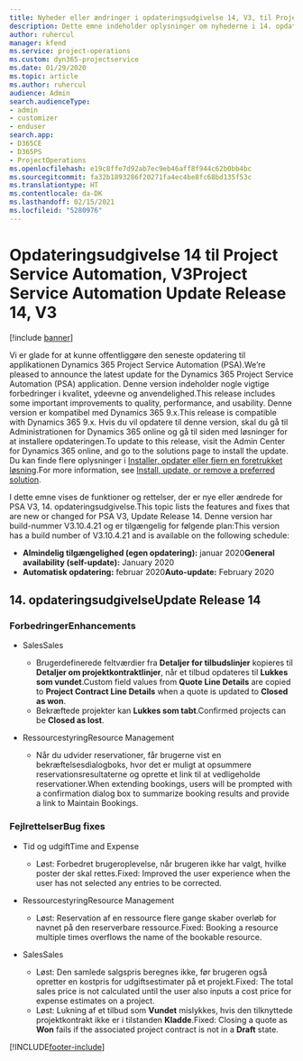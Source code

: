 ```yaml
---
title: Nyheder eller ændringer i opdateringsudgivelse 14, V3, til Project Service Automation
description: Dette emne indeholder oplysninger om nyhederne i 14. opdateringsudgivelse til Project Service Automation V3.
author: ruhercul
manager: kfend
ms.service: project-operations
ms.custom: dyn365-projectservice
ms.date: 01/29/2020
ms.topic: article
ms.author: ruhercul
audience: Admin
search.audienceType:
- admin
- customizer
- enduser
search.app:
- D365CE
- D365PS
- ProjectOperations
ms.openlocfilehash: e19c8ffe7d92ab7ec9eb46aff8f944c62b0bb4bc
ms.sourcegitcommit: fa32b1893286f20271fa4ec4be8fc68bd135f53c
ms.translationtype: HT
ms.contentlocale: da-DK
ms.lasthandoff: 02/15/2021
ms.locfileid: "5280976"
---
```

# <a name="project-service-automation-update-release-14-v3"></a><span data-ttu-id="046f6-103">Opdateringsudgivelse 14 til Project Service Automation, V3</span><span class="sxs-lookup"><span data-stu-id="046f6-103">Project Service Automation Update Release 14, V3</span></span>

[!include [banner](../includes/psa-now-project-operations.md)]

<span data-ttu-id="046f6-104">Vi er glade for at kunne offentliggøre den seneste opdatering til applikationen Dynamics 365 Project Service Automation (PSA).</span><span class="sxs-lookup"><span data-stu-id="046f6-104">We’re pleased to announce the latest update for the Dynamics 365 Project Service Automation (PSA) application.</span></span> <span data-ttu-id="046f6-105">Denne version indeholder nogle vigtige forbedringer i kvalitet, ydeevne og anvendelighed.</span><span class="sxs-lookup"><span data-stu-id="046f6-105">This release includes some important improvements to quality, performance, and usability.</span></span> <span data-ttu-id="046f6-106">Denne version er kompatibel med Dynamics 365 9.x.</span><span class="sxs-lookup"><span data-stu-id="046f6-106">This release is compatible with Dynamics 365 9.x.</span></span> <span data-ttu-id="046f6-107">Hvis du vil opdatere til denne version, skal du gå til Administrationen for Dynamics 365 online og gå til siden med løsninger for at installere opdateringen.</span><span class="sxs-lookup"><span data-stu-id="046f6-107">To update to this release, visit the Admin Center for Dynamics 365 online, and go to the solutions page to install the update.</span></span> <span data-ttu-id="046f6-108">Du kan finde flere oplysninger i [Installer, opdater eller fjern en foretrukket løsning](https://docs.microsoft.com/power-platform/admin/install-remove-preferred-solution).</span><span class="sxs-lookup"><span data-stu-id="046f6-108">For more information, see [Install, update, or remove a preferred solution](https://docs.microsoft.com/power-platform/admin/install-remove-preferred-solution).</span></span>

<span data-ttu-id="046f6-109">I dette emne vises de funktioner og rettelser, der er nye eller ændrede for PSA V3, 14. opdateringsudgivelse.</span><span class="sxs-lookup"><span data-stu-id="046f6-109">This topic lists the features and fixes that are new or changed for PSA V3, Update Release 14.</span></span> <span data-ttu-id="046f6-110">Denne version har build-nummer V3.10.4.21 og er tilgængelig for følgende plan:</span><span class="sxs-lookup"><span data-stu-id="046f6-110">This version has a build number of V3.10.4.21 and is available on the following schedule:</span></span>

- <span data-ttu-id="046f6-111">**Almindelig tilgængelighed (egen opdatering):** januar 2020</span><span class="sxs-lookup"><span data-stu-id="046f6-111">**General availability (self-update):** January 2020</span></span>
- <span data-ttu-id="046f6-112">**Automatisk opdatering:** februar 2020</span><span class="sxs-lookup"><span data-stu-id="046f6-112">**Auto-update:** February 2020</span></span>

## <a name="update-release-14"></a><span data-ttu-id="046f6-113">14. opdateringsudgivelse</span><span class="sxs-lookup"><span data-stu-id="046f6-113">Update Release 14</span></span>

### <a name="enhancements"></a><span data-ttu-id="046f6-114">Forbedringer</span><span class="sxs-lookup"><span data-stu-id="046f6-114">Enhancements</span></span>

- <span data-ttu-id="046f6-115">Sales</span><span class="sxs-lookup"><span data-stu-id="046f6-115">Sales</span></span>

     - <span data-ttu-id="046f6-116">Brugerdefinerede feltværdier fra **Detaljer for tilbudslinjer** kopieres til **Detaljer om projektkontraktlinjer**, når et tilbud opdateres til **Lukkes som vundet**.</span><span class="sxs-lookup"><span data-stu-id="046f6-116">Custom field values from **Quote Line Details** are copied to **Project Contract Line Details** when a quote is updated to **Closed as won**.</span></span>
     - <span data-ttu-id="046f6-117">Bekræftede projekter kan **Lukkes som tabt**.</span><span class="sxs-lookup"><span data-stu-id="046f6-117">Confirmed projects can be **Closed as lost**.</span></span>

- <span data-ttu-id="046f6-118">Ressourcestyring</span><span class="sxs-lookup"><span data-stu-id="046f6-118">Resource Management</span></span>

     - <span data-ttu-id="046f6-119">Når du udvider reservationer, får brugerne vist en bekræftelsesdialogboks, hvor det er muligt at opsummere reservationsresultaterne og oprette et link til at vedligeholde reservationer.</span><span class="sxs-lookup"><span data-stu-id="046f6-119">When extending bookings, users will be prompted with a confirmation dialog box to summarize booking results and provide a link to Maintain Bookings.</span></span>


### <a name="bug-fixes"></a><span data-ttu-id="046f6-120">Fejlrettelser</span><span class="sxs-lookup"><span data-stu-id="046f6-120">Bug fixes</span></span>

- <span data-ttu-id="046f6-121">Tid og udgift</span><span class="sxs-lookup"><span data-stu-id="046f6-121">Time and Expense</span></span>

     - <span data-ttu-id="046f6-122">Løst: Forbedret brugeroplevelse, når brugeren ikke har valgt, hvilke poster der skal rettes.</span><span class="sxs-lookup"><span data-stu-id="046f6-122">Fixed: Improved the user experience when the user has not selected any entries to be corrected.</span></span>

- <span data-ttu-id="046f6-123">Ressourcestyring</span><span class="sxs-lookup"><span data-stu-id="046f6-123">Resource Management</span></span>

     - <span data-ttu-id="046f6-124">Løst: Reservation af en ressource flere gange skaber overløb for navnet på den reserverbare ressource.</span><span class="sxs-lookup"><span data-stu-id="046f6-124">Fixed: Booking a resource multiple times overflows the name of the bookable resource.</span></span>

- <span data-ttu-id="046f6-125">Sales</span><span class="sxs-lookup"><span data-stu-id="046f6-125">Sales</span></span>

     - <span data-ttu-id="046f6-126">Løst: Den samlede salgspris beregnes ikke, før brugeren også opretter en kostpris for udgiftsestimater på et projekt.</span><span class="sxs-lookup"><span data-stu-id="046f6-126">Fixed: The total sales price is not calculated until the user also inputs a cost price for expense estimates on a project.</span></span>
     - <span data-ttu-id="046f6-127">Løst: Lukning af et tilbud som **Vundet** mislykkes, hvis den tilknyttede projektkontrakt ikke er i tilstanden **Kladde**.</span><span class="sxs-lookup"><span data-stu-id="046f6-127">Fixed: Closing a quote as **Won** fails if the associated project contract is not in a **Draft** state.</span></span>



[!INCLUDE[footer-include](../includes/footer-banner.md)]